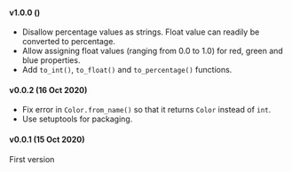 <h4> v1.0.0 () </h4>

 - Disallow percentage values as strings. Float value can readily be
   converted to percentage.
 - Allow assigning float values (ranging from 0.0 to 1.0) for red,
   green and blue properties.
 - Add `to_int()`, `to_float()` and `to_percentage()` functions.

<h4> v0.0.2 (16 Oct 2020) </h4>

 - Fix error in `Color.from_name()` so that it returns `Color` instead of `int`.
 - Use setuptools for packaging.

<h4> v0.0.1 (15 Oct 2020) </h4>

First version

